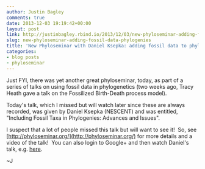 ```yaml
---
author: Justin Bagley
comments: true
date: 2013-12-03 19:19:42+00:00
layout: post
link: http://justinbagley.rbind.io/2013/12/03/new-phyloseminar-adding-fossil-data-phylogenies/
slug: new-phyloseminar-adding-fossil-data-phylogenies
title: 'New Phyloseminar with Daniel Ksepka: adding fossil data to phylogenies'
categories:
- blog posts
- phyloseminar
---
```


Just FYI, there was yet another great phyloseminar, today, as part of a series of talks on using fossil data in phylogenetics (two weeks ago, Tracy Heath gave a talk on the Fossilized Birth-Death process model).

Today's talk, which I missed but will watch later since these are always recorded, was given by Daniel Ksepka (NESCENT) and was entitled, "Including Fossil Taxa in Phylogenies: Advances and Issues".

I suspect that a lot of people missed this talk but will want to see it!  So, see [http://phyloseminar.org/](http://phyloseminar.org/) for more details and a video of the talk!  You can also login to Google+ and then watch Daniel's talk, e.g. [here](https://plus.google.com/events/ctk8o2iu8bf4h4rgg5vsprprj48).

~J
